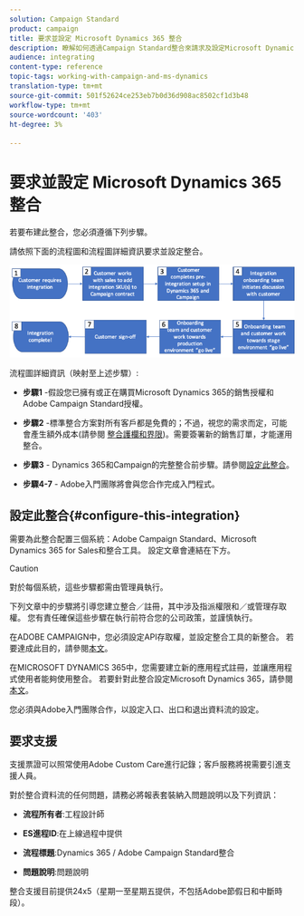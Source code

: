 ```yaml
---
solution: Campaign Standard
product: campaign
title: 要求並設定 Microsoft Dynamics 365 整合
description: 瞭解如何透過Campaign Standard整合來請求及設定Microsoft Dynamics 365
audience: integrating
content-type: reference
topic-tags: working-with-campaign-and-ms-dynamics
translation-type: tm+mt
source-git-commit: 501f52624ce253eb7b0d36d908ac8502cf1d3b48
workflow-type: tm+mt
source-wordcount: '403'
ht-degree: 3%

---
```



# 要求並設定 Microsoft Dynamics 365 整合

若要布建此整合，您必須遵循下列步驟。

請依照下面的流程圖和流程圖詳細資訊要求並設定整合。

![](assets/provisioning-wf.png)

流程圖詳細資訊（映射至上述步驟）:

* **步驟1** -假設您已擁有或正在購買Microsoft Dynamics 365的銷售授權和Adobe Campaign Standard授權。

* **步驟2** -標準整合方案對所有客戶都是免費的；不過，視您的需求而定，可能會產生額外成本(請參閱 [整合護欄和界限](../../integrating/using/ms-dynamics-365-integration-guardrails.md))。需要簽署新的銷售訂單，才能運用整合。

* **步驟3** - Dynamics 365和Campaign的完整整合前步驟。請參閱[設定此整合](#configure-this-integration)。

* **步驟4-7**  - Adobe入門團隊將會與您合作完成入門程式。

## 設定此整合{#configure-this-integration}

需要為此整合配置三個系統：Adobe Campaign Standard、Microsoft Dynamics 365 for Sales和整合工具。 設定文章會連結在下方。

>[!CAUTION]
>
>對於每個系統，這些步驟都需由管理員執行。
>
>下列文章中的步驟將引導您建立整合／註冊，其中涉及指派權限和／或管理存取權。  您有責任確保這些步驟在執行前符合您的公司政策，並謹慎執行。

在ADOBE CAMPAIGN中，您必須設定API存取權，並設定整合工具的新整合。 若要達成此目的，請參閱[本文](../../integrating/using/configure-adobe-io-for-ms-dynamic.md)。

在MICROSOFT DYNAMICS 365中，您需要建立新的應用程式註冊，並讓應用程式使用者能夠使用整合。  若要針對此整合設定Microsoft Dynamics 365，請參閱[本文](../../integrating/using/configure-microsoft-dynamics-365-for-campaign-integration.md)。

您必須與Adobe入門團隊合作，以設定入口、出口和退出資料流的設定。


## 要求支援

支援票證可以照常使用Adobe Custom Care進行記錄；客戶服務將視需要引進支援人員。

對於整合資料流的任何問題，請務必將報表套裝納入問題說明以及下列資訊：

* **流程所有者**:工程設計師

* **ES進程ID**:在上線過程中提供

* **流程標題**:Dynamics 365 / Adobe Campaign Standard整合

* **問題說明**:問題說明

整合支援目前提供24x5（星期一至星期五提供，不包括Adobe節假日和中斷時段）。